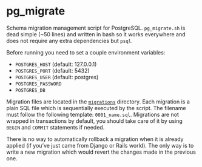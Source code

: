 # pg_migrate

Schema migration management script for PostgreSQL. `pg_migrate.sh` is dead
simple (~50 lines) and written in bash so it works everywhere and does not
require any extra dependencies but `psql`.

Before running you need to set a couple environment variables:

 * `POSTGRES_HOST` (default: 127.0.0.1)
 * `POSTGRES_PORT` (default: 5432)
 * `POSTGRES_USER` (default: postgres)
 * `POSTGRES_PASSWORD`
 * `POSTGRES_DB`

Migration files are located in the [`migrations`](/migrations/) directory.
Each migration is a plain SQL file which is sequentially executed by the
script. The filename must follow the following template: `0001_name.sql`.
Migrations are not wrapped in transactions by default, you should take care of
it by using `BEGIN` and `COMMIT` statements if needed.

There is no way to automatically rollback a migration when it is already applied
(if you’ve just came from Django or Rails world). The only way is to write a
new migration which would revert the changes made in the previous one.
